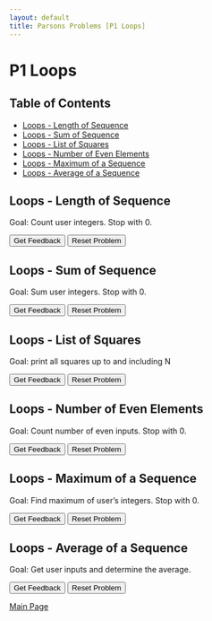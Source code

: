 ```yaml
---
layout: default
title: Parsons Problems [P1 Loops]
---
```


# P1 Loops

## Table of Contents

- [Loops - Length of Sequence](#loops---length-of-sequence)
- [Loops - Sum of Sequence](#loops---sum-of-sequence)
- [Loops - List of Squares](#loops---list-of-squares)
- [Loops - Number of Even Elements](#loops---number-of-even-elements)
- [Loops - Maximum of a Sequence](#loops---maximum-of-a-sequence)
- [Loops - Average of a Sequence](#loops---average-of-a-sequence)

## Loops - Length of Sequence

Goal: Count user integers. Stop with 0.

<div id="Loops - Length of Sequence-sortableTrash" class="sortable-code"></div> 
<div id="Loops - Length of Sequence-sortable" class="sortable-code"></div> 
<div style="clear:both;"></div> 
<p> 
    <input id="Loops - Length of Sequence-feedbackLink" value="Get Feedback" type="button" /> 
    <input id="Loops - Length of Sequence-newInstanceLink" value="Reset Problem" type="button" /> 
</p> 
<script type="text/javascript"> 
(function(){
  var initial = "num = int(input(“First number? 0 to stop.”)) #get first input\n" +
    "count = 0\n" +
    "while num != 0:\n" +
    "  count += 1\n" +
    "  num = int(input(“Next number? 0 to stop.”)) #get next input\n" +
    "print(count)";
  var parsonsPuzzle = new ParsonsWidget({
    "sortableId": "Loops - Length of Sequence-sortable",
    "max_wrong_lines": 10,
    "grader": ParsonsWidget._graders.LineBasedGrader,
    "exec_limit": 2500,
    "can_indent": true,
    "x_indent": 50,
    "lang": "en",
    "show_feedback": true
  });
  parsonsPuzzle.init(initial);
  parsonsPuzzle.shuffleLines();
  $("#Loops - Length of Sequence-newInstanceLink").click(function(event){ 
      event.preventDefault(); 
      parsonsPuzzle.shuffleLines(); 
  }); 
  $("#Loops - Length of Sequence-feedbackLink").click(function(event){ 
      event.preventDefault(); 
      parsonsPuzzle.getFeedback(); 
  }); 
})(); 
</script>

## Loops - Sum of Sequence

Goal: Sum user integers. Stop with 0.

<div id="Loops - Sum of Sequence-sortableTrash" class="sortable-code"></div> 
<div id="Loops - Sum of Sequence-sortable" class="sortable-code"></div> 
<div style="clear:both;"></div> 
<p> 
    <input id="Loops - Sum of Sequence-feedbackLink" value="Get Feedback" type="button" /> 
    <input id="Loops - Sum of Sequence-newInstanceLink" value="Reset Problem" type="button" /> 
</p> 
<script type="text/javascript"> 
(function(){
  var initial = "num = int(input(“First number? 0 to stop.”)) #get first input\n" +
    "sum = 0\n" +
    "while num != 0:\n" +
    "  sum = sum + num\n" +
    "  num = int(input(“Next number? 0 to stop.”)) #get next input\n" +
    "print(sum)";
  var parsonsPuzzle = new ParsonsWidget({
    "sortableId": "Loops - Sum of Sequence-sortable",
    "max_wrong_lines": 10,
    "grader": ParsonsWidget._graders.LineBasedGrader,
    "exec_limit": 2500,
    "can_indent": true,
    "x_indent": 50,
    "lang": "en",
    "show_feedback": true
  });
  parsonsPuzzle.init(initial);
  parsonsPuzzle.shuffleLines();
  $("#Loops - Sum of Sequence-newInstanceLink").click(function(event){ 
      event.preventDefault(); 
      parsonsPuzzle.shuffleLines(); 
  }); 
  $("#Loops - Sum of Sequence-feedbackLink").click(function(event){ 
      event.preventDefault(); 
      parsonsPuzzle.getFeedback(); 
  }); 
})(); 
</script>

## Loops - List of Squares

Goal: print all squares up to and including N

<div id="Loops - List of Squares-sortableTrash" class="sortable-code"></div> 
<div id="Loops - List of Squares-sortable" class="sortable-code"></div> 
<div style="clear:both;"></div> 
<p> 
    <input id="Loops - List of Squares-feedbackLink" value="Get Feedback" type="button" /> 
    <input id="Loops - List of Squares-newInstanceLink" value="Reset Problem" type="button" /> 
</p> 
<script type="text/javascript"> 
(function(){
  var initial = "N = int(input()) \n" +
    "num = 1\n" +
    "while num**2 &lt;= N:\n" +
    "    print(num**2)\n" +
    "    num += 1";
  var parsonsPuzzle = new ParsonsWidget({
    "sortableId": "Loops - List of Squares-sortable",
    "max_wrong_lines": 10,
    "grader": ParsonsWidget._graders.LineBasedGrader,
    "exec_limit": 2500,
    "can_indent": true,
    "x_indent": 50,
    "lang": "en",
    "show_feedback": true
  });
  parsonsPuzzle.init(initial);
  parsonsPuzzle.shuffleLines();
  $("#Loops - List of Squares-newInstanceLink").click(function(event){ 
      event.preventDefault(); 
      parsonsPuzzle.shuffleLines(); 
  }); 
  $("#Loops - List of Squares-feedbackLink").click(function(event){ 
      event.preventDefault(); 
      parsonsPuzzle.getFeedback(); 
  }); 
})(); 
</script>

## Loops - Number of Even Elements

Goal: Count number of even inputs. Stop with 0.

<div id="Loops - Number of Even Elements-sortableTrash" class="sortable-code"></div> 
<div id="Loops - Number of Even Elements-sortable" class="sortable-code"></div> 
<div style="clear:both;"></div> 
<p> 
    <input id="Loops - Number of Even Elements-feedbackLink" value="Get Feedback" type="button" /> 
    <input id="Loops - Number of Even Elements-newInstanceLink" value="Reset Problem" type="button" /> 
</p> 
<script type="text/javascript"> 
(function(){
  var initial = "num = int(input(“First number? 0 to stop.”)) #get first input\n" +
    "countEven = 0\n" +
    "while num != 0:\n" +
    "    if num % 2 == 0: #number is even\n" +
    "        countEven +=1\n" +
    "    num = int(input(“Next number? 0 to stop.”)) #get next input\n" +
    "print(countEven)";
  var parsonsPuzzle = new ParsonsWidget({
    "sortableId": "Loops - Number of Even Elements-sortable",
    "max_wrong_lines": 10,
    "grader": ParsonsWidget._graders.LineBasedGrader,
    "exec_limit": 2500,
    "can_indent": true,
    "x_indent": 50,
    "lang": "en",
    "show_feedback": true
  });
  parsonsPuzzle.init(initial);
  parsonsPuzzle.shuffleLines();
  $("#Loops - Number of Even Elements-newInstanceLink").click(function(event){ 
      event.preventDefault(); 
      parsonsPuzzle.shuffleLines(); 
  }); 
  $("#Loops - Number of Even Elements-feedbackLink").click(function(event){ 
      event.preventDefault(); 
      parsonsPuzzle.getFeedback(); 
  }); 
})(); 
</script>

## Loops - Maximum of a Sequence

Goal: Find maximum of user’s integers. Stop with 0.

<div id="Loops - Maximum of Sequence-sortableTrash" class="sortable-code"></div> 
<div id="Loops - Maximum of Sequence-sortable" class="sortable-code"></div> 
<div style="clear:both;"></div> 
<p> 
    <input id="Loops - Maximum of Sequence-feedbackLink" value="Get Feedback" type="button" /> 
    <input id="Loops - Maximum of Sequence-newInstanceLink" value="Reset Problem" type="button" /> 
</p> 
<script type="text/javascript"> 
(function(){
  var initial = "num = int(input(“First number? 0 to stop.”)) #get first input\n" +
    "maxNum = 0\n" +
    "while num != 0:\n" +
    "    if num &gt; maxNum: #if user enters number great max\n" +
    "        maxNum = num\n" +
    "    num = int(input(“Next number? 0 to stop.”)) #get next input\n" +
    "print(maxNum)";
  var parsonsPuzzle = new ParsonsWidget({
    "sortableId": "Loops - Maximum of Sequence-sortable",
    "max_wrong_lines": 10,
    "grader": ParsonsWidget._graders.LineBasedGrader,
    "exec_limit": 2500,
    "can_indent": true,
    "x_indent": 50,
    "lang": "en",
    "show_feedback": true
  });
  parsonsPuzzle.init(initial);
  parsonsPuzzle.shuffleLines();
  $("#Loops - Maximum of Sequence-newInstanceLink").click(function(event){ 
      event.preventDefault(); 
      parsonsPuzzle.shuffleLines(); 
  }); 
  $("#Loops - Maximum of Sequence-feedbackLink").click(function(event){ 
      event.preventDefault(); 
      parsonsPuzzle.getFeedback(); 
  }); 
})(); 
</script>

## Loops - Average of a Sequence

Goal: Get user inputs and determine the average.

<div id="Loops - Average of a Sequence-sortableTrash" class="sortable-code"></div> 
<div id="Loops - Average of a Sequence-sortable" class="sortable-code"></div> 
<div style="clear:both;"></div> 
<p> 
    <input id="Loops - Average of a Sequence-feedbackLink" value="Get Feedback" type="button" /> 
    <input id="Loops - Average of a Sequence-newInstanceLink" value="Reset Problem" type="button" /> 
</p> 
<script type="text/javascript"> 
(function(){
  var initial = "num = int(input(“First number? 0 to stop.”)) #get first input\n" +
    "count = 0\n" +
    "sum = 0\n" +
    "while num != 0:\n" +
    "    count += 1\n" +
    "    sum = sum + num\n" +
    "        num = int(input(“Next number? 0 to stop.”)) #get next input\n" +
    "average = sum / count\n" +
    "print(average)";
  var parsonsPuzzle = new ParsonsWidget({
    "sortableId": "Loops - Average of a Sequence-sortable",
    "max_wrong_lines": 10,
    "grader": ParsonsWidget._graders.LineBasedGrader,
    "exec_limit": 2500,
    "can_indent": true,
    "x_indent": 50,
    "lang": "en",
    "show_feedback": true
  });
  parsonsPuzzle.init(initial);
  parsonsPuzzle.shuffleLines();
  $("#Loops - Average of a Sequence-newInstanceLink").click(function(event){ 
      event.preventDefault(); 
      parsonsPuzzle.shuffleLines(); 
  }); 
  $("#Loops - Average of a Sequence-feedbackLink").click(function(event){ 
      event.preventDefault(); 
      parsonsPuzzle.getFeedback(); 
  }); 
})(); 
</script>

[Main Page](/index.html)
